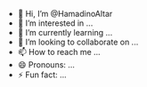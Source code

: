 - 👋 Hi, I’m @HamadinoAltar
- 👀 I’m interested in ...
- 🌱 I’m currently learning ...
- 💞️ I’m looking to collaborate on ...
- 📫 How to reach me ...
- 😄 Pronouns: ...
- ⚡ Fun fact: ...

<!---
HamadinoAltar/HamadinoAltar is a ✨ special ✨ repository because its `README.md` (this file) appears on your GitHub profile.
You can click the Preview link to take a look at your changes.
--->
